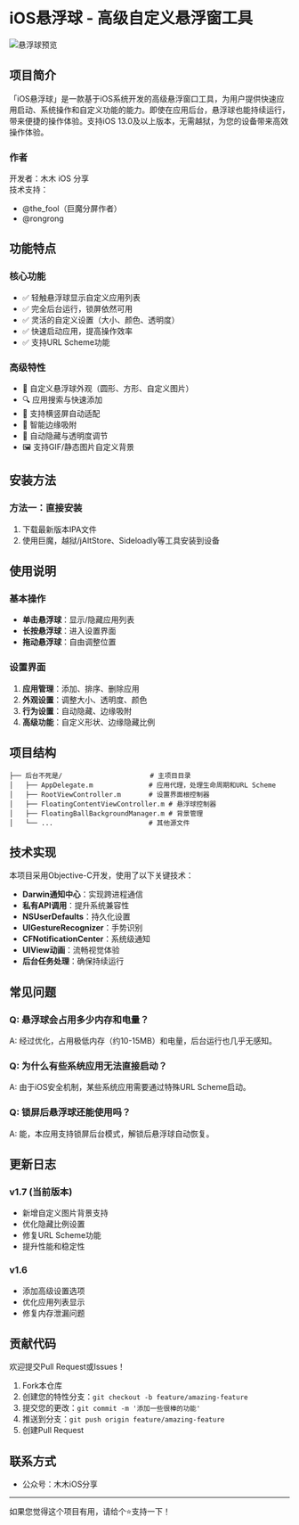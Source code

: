 # iOS悬浮球 - 高级自定义悬浮窗工具

![悬浮球预览](https://您的图片链接.png)

## 项目简介

「iOS悬浮球」是一款基于iOS系统开发的高级悬浮窗口工具，为用户提供快速应用启动、系统操作和自定义功能的能力。即使在应用后台，悬浮球也能持续运行，带来便捷的操作体验。支持iOS 13.0及以上版本，无需越狱，为您的设备带来高效操作体验。

### 作者

开发者：木木 iOS 分享  
技术支持：
- @the_fool（巨魔分屏作者）
- @rongrong

## 功能特点

### 核心功能
- ✅ 轻触悬浮球显示自定义应用列表
- ✅ 完全后台运行，锁屏依然可用
- ✅ 灵活的自定义设置（大小、颜色、透明度）
- ✅ 快速启动应用，提高操作效率
- ✅ 支持URL Scheme功能

### 高级特性
- 🎨 自定义悬浮球外观（圆形、方形、自定义图片）
- 🔍 应用搜索与快速添加
- 📱 支持横竖屏自动适配
- 🎯 智能边缘吸附
- 🔄 自动隐藏与透明度调节
- 🖼️ 支持GIF/静态图片自定义背景

## 安装方法

### 方法一：直接安装
1. 下载最新版本IPA文件
2. 使用巨魔，越狱/jAltStore、Sideloadly等工具安装到设备


## 使用说明

### 基本操作
- **单击悬浮球**：显示/隐藏应用列表
- **长按悬浮球**：进入设置界面
- **拖动悬浮球**：自由调整位置

### 设置界面
1. **应用管理**：添加、排序、删除应用
2. **外观设置**：调整大小、透明度、颜色
3. **行为设置**：自动隐藏、边缘吸附
4. **高级功能**：自定义形状、边缘隐藏比例

## 项目结构

```
├── 后台不死是/                      # 主项目目录
│   ├── AppDelegate.m              # 应用代理，处理生命周期和URL Scheme
│   ├── RootViewController.m       # 设置界面根控制器
│   ├── FloatingContentViewController.m # 悬浮球控制器
│   ├── FloatingBallBackgroundManager.m # 背景管理
│   └── ...                        # 其他源文件
```

## 技术实现

本项目采用Objective-C开发，使用了以下关键技术：

- **Darwin通知中心**：实现跨进程通信
- **私有API调用**：提升系统兼容性
- **NSUserDefaults**：持久化设置
- **UIGestureRecognizer**：手势识别
- **CFNotificationCenter**：系统级通知
- **UIView动画**：流畅视觉体验
- **后台任务处理**：确保持续运行

## 常见问题

### Q: 悬浮球会占用多少内存和电量？
A: 经过优化，占用极低内存（约10-15MB）和电量，后台运行也几乎无感知。

### Q: 为什么有些系统应用无法直接启动？
A: 由于iOS安全机制，某些系统应用需要通过特殊URL Scheme启动。

### Q: 锁屏后悬浮球还能使用吗？
A: 能，本应用支持锁屏后台模式，解锁后悬浮球自动恢复。

## 更新日志

### v1.7 (当前版本)
- 新增自定义图片背景支持
- 优化隐藏比例设置
- 修复URL Scheme功能
- 提升性能和稳定性

### v1.6
- 添加高级设置选项
- 优化应用列表显示
- 修复内存泄漏问题

## 贡献代码

欢迎提交Pull Request或Issues！

1. Fork本仓库
2. 创建您的特性分支：`git checkout -b feature/amazing-feature`
3. 提交您的更改：`git commit -m '添加一些很棒的功能'`
4. 推送到分支：`git push origin feature/amazing-feature`
5. 创建Pull Request


## 联系方式

- 公众号：木木iOS分享


---

如果您觉得这个项目有用，请给个⭐️支持一下！ 
